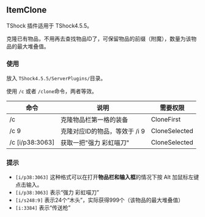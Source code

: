 ﻿## ItemClone

TShock 插件适用于 TShock4.5.5。

克隆已有物品，不用再去查找物品ID了，可保留物品的前缀（附魔），数量为该物品的最大堆叠值。

### 使用

放入 ```TShock4.5.5/ServerPlugins/```目录。

使用 ```/c``` 或者 ```/clone```命令，两者等效。


|命令|说明|需要权限|
|-|-|-|
|/c|克隆物品栏第一格的装备|CloneFirst|
|/c 9|克隆对应ID的物品，等效于 /i 9|CloneSelected|
|/c [i/p38:3063]|获取一把"强力 彩虹喵刀"|CloneSelected|

### 提示
- ```[i/p38:3063]``` 这种格式可以在打开**物品栏和输入框**的情况下按 Alt 加鼠标左键点击输入。
- ```[i/p38:3063]```  表示“强力 彩虹喵刀”
- ```[i/s248:9]```  表示24个“木头”，实际获得999个（该物品的最大堆叠值）
- ```[i:3384]```  表示“传送枪”

